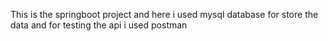 This is the springboot project
and here i used mysql database for store the data
and for testing the api  i used postman
